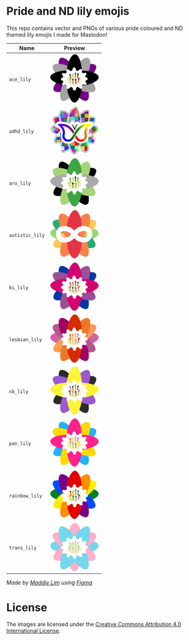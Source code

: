 # Pride and ND lily emojis

This repo contains vector and PNGs of various pride coloured and ND themed lily emojis I made for Mastodon!

|Name|Preview|
|--|--|
|`ace_lily`|<img alt="flower with black, grey, purple asexual pride flag coloured petals and filaments on white center" width=128 src="./png/ace_lily.png"/>|
|`adhd_lily`|<img alt="flower with petals containing randomly coloured and scaled pixelated background and rainbow ADHD butterfly in center" width=128 src="./png/adhd_lily.png"/>|
|`aro_lily`|<img alt="flower with dark green, green, black, grey aromanticp ride flag coloured petals and filaments on white center" width=128 src="./png/aro_lily.png"/>|
|`autistic_lily`|<img alt="flower with red, orange, dark green, green autistic flag coloured petals and white autism infinity symbol in center" width=128 src="./png/autistic_lily.png"/>|
|`bi_lily`|<img alt="flower with pink, blue, purple bisexual pride flag coloured petals and filaments on white center" width=128 src="./png/bi_lily.png"/>|
|`lesbian_lily`|<img alt="flower dark pink, pink, light pink, dark orange, orange, light orange lesbian pride flag coloured petals and filaments on white center" width=128 src="./png/lesbian_lily.png"/>|
|`nb_lily`|<img alt="flower with yellow, purple, black non-binary pride flag coloured petals and filaments on white center" width=128 src="./png/nb_lily.png"/>|
|`pan_lily`|<img alt="flower with pink, yellow, cyan pansexual pride flag coloured petals and filaments on white center" width=128 src="./png/pan_lily.png"/>|
|`rainbow_lily`|<img alt="flower with red, orange, yellow, green, blue, purple rainbow pride flag coloured petals and filaments on white center" width=128 src="./png/rainbow_lily.png"/>|
|`trans_lily`|<img alt="flower with pastel blue, pastel pink transgender pride flag coloured petals and filaments on white center" width=128 src="./png/trans_lily.png"/>|

_Made by [Maddie Lim](https://maddie.vision) using [Figma](https://figma.com)_

# License
The images are licensed under the [Creative Commons Attribution 4.0 International License](http://creativecommons.org/licenses/by/4.0/).
